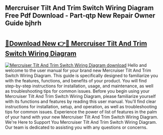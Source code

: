 ## Mercruiser Tilt And Trim Switch Wiring Diagram Free Pdf Download - Part-qtp New Repair Owner Guide bjhrh

# <h2><a href="http://dftr5a.blite.top/?on=Mercruiser+Tilt+And+Trim+Switch+Wiring+Diagram">🔗Download New 👉🔴 Mercruiser Tilt And Trim Switch Wiring Diagram</a></h2>

[![Mercruiser Tilt And Trim Switch Wiring Diagram download](https://i.imgur.com/lujVjoI.png)](http://dftr5a.blite.top/?on=Mercruiser+Tilt+And+Trim+Switch+Wiring+Diagram)
Hello and welcome to the user manual for your brand new Mercruiser Tilt And Trim Switch Wiring Diagram. This guide is specifically designed to familiarize you with the features, functions, and benefits of your product. You will find step-by-step instructions for installation, usage, and maintenance, as well as troubleshooting tips for common issues. Before you begin using your Mercruiser Tilt And Trim Switch Wiring Diagram, please familiarize yourself with its functions and features by reading this user manual. You'll find clear instructions for installation, setup, and operation, as well as troubleshooting tips for common issues. Experience the power of list of features in the palm of your hand with your new Mercruiser Tilt And Trim Switch Wiring Diagram. We're Here to Support You Mercruiser Tilt And Trim Switch Wiring Diagram. Our team is dedicated to assisting you with any questions or concerns.

